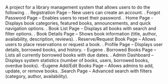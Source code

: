 A project for a library management system that allows users to do the following .
. Registration Page – New users can create an account.
. Forgot Password Page – Enables users to reset their password.
. Home Page - Displays book categories, featured books, announcements, and quick navigation options.
. Book List Page – Displays all books with search and filter options.
. Book Details Page – Shows book information (title, author, availability, description, reviews).
. Reserve/Request Book Page – Allows users to place reservations or request a book.
. Profile Page – Displays user details, borrowed books, and history. - Eugene
. Borrowed Books Page – Lists all currently borrowed books with due dates.
. Admin Dashboard – Displays system statistics (number of books, users, borrowed books, overdue books). -Eugene
 Add/Edit Books Page – Allows admins to add, update, or remove books.
.Search Page – Advanced search with filters (category, author, availability).
